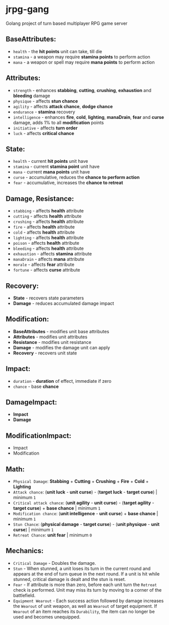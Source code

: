 # jrpg-gang
Golang project of turn based multiplayer RPG game server

## BaseAttributes:
* `health`  - the **hit points** unit can take, till die
* `stamina` - a weapon may require **stamina points** to perform action
* `mana`    - a weapon or spell may require **mana points** to perform action

## Attributes:
* `strength`     - enhances **stabbing**, **cutting**, **crushing**, **exhaustion** and **bleeding** damage
* `physique`     - affects **stun chance**
* `agility`      - affects **attack chance**, **dodge chance**
* `endurance`    - **stamina** recovery
* `intelligence` - enhances **fire**, **cold**, **lighting**, **manaDrain**, **fear** and **curse** damage, adds 1% to all **modification** points
* `initiative`   - affects **turn order**
* `luck`         - affects **critical chance**

## State:
* `health`  - current **hit points** unit have
* `stamina` - current **stamina point** unit have
* `mana`    - current **mana points** unit have
* `curse`   - accumulative, reduces the **chance to perform action**
* `fear`    - accumulative, increases the **chance to retreat**

## Damage, Resistance:
* `stabbing`   - affects **health** attribute
* `cutting`    - affects **health** attribute
* `crushing`   - affects **health** attribute
* `fire`       - affects **health** attribute
* `cold`       - affects **health** attribute
* `lighting`   - affects **health** attribute
* `poison`     - affects **health** attribute
* `bleeding`   - affects **health** attribute
* `exhaustion` - affects **stamina** attribute
* `manaDrain`  - affects **mana** attribute
* `morale`     - affects **fear** attribute
* `fortune`    - affects **curse** attribute

## Recovery:
* **State**        - recovers state parameters
* **Damage**       - reduces accumulated damage impact 

## Modification:
* **BaseAttributes** - modifies unit base attributes
* **Attributes**     - modifies unit attributes
* **Resistance**     - modifies unit resistance
* **Damage**         - modifies the damage unit can apply
* **Recovery**       - recovers unit state

## Impact:
* `duration`   - **duration** of effect, immediate if zero
* `chance`     - base **chance**

## DamageImpact:
* **Impact**
* **Damage**

## ModificationImpact:
* Impact
* Modification

## Math:
* `Physical Damage`: **Stabbing** + **Cutting** + **Crushing** + **Fire** + **Cold** + **Lighting**
* `Attack chance`: (**unit luck** - **unit curse**) - (**target luck** - **target curse**) | minimum `1`
* `Critical attack chance`: (**unit agility** - **unit curse**) - (**target agility** - **target curse**) + **base chance** | minimum `1`
* `Modification chance`: (**unit intelligence** - **unit curse**) + **base chance** | minimum `1`
* `Stun Chance`: (**physical damage** - **target curse**) - (**unit physique** - **unit curse**) | minimum `1`
* `Retreat Chance`: **unit fear** | minimum `0`

## Mechanics:
* `Critical Damage` - Doubles the damage.
* `Stun` - When stunned, a unit loses its turn in the current round and appears at the end of turn queue in the next round. If a unit is hit while stunned, critical damage is dealt and the stun is reset.
* `Fear` - If attribute is more than zero, before each unit turn the `Retreat` check is performed. Unit may miss its turn by moving to a corner of the battlefield.
* `Equipment Wearout` - Each success action followed by damage increases the `Wearout` of unit weapon, as well as `Wearout` of target equipment. If `Wearout` of an item reaches its `Durability`, the item can no longer be used and becomes unequipped.
